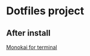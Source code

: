 # Dotfiles project


## After install

[Monokai for terminal](https://github.com/stephenway/monokai.terminal)

